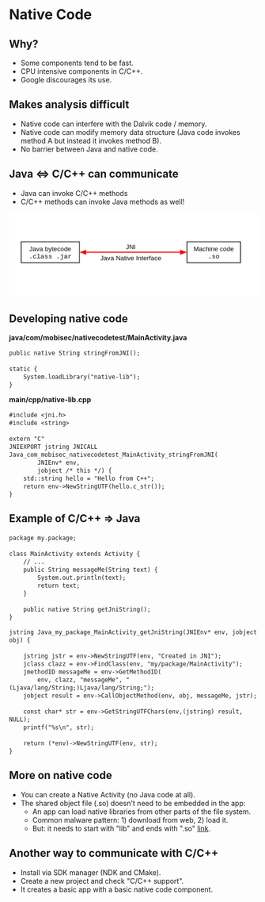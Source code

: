 # Native Code

## Why?

- Some components tend to be fast.
- CPU intensive components in C/C++.
- Google discourages its use.

## Makes analysis difficult

- Native code can interfere with the Dalvik code / memory.
- Native code can modify memory data structure (Java code invokes method A but instead it invokes method B).
- No barrier between Java and native code.


## Java ⇔ C/C++ can communicate

- Java can invoke C/C++ methods
- C/C++ methods can invoke Java methods as well!


![](../images/jni.png)

## Developing native code

**java/com/mobisec/nativecodetest/MainActivity.java**

```
public native String stringFromJNI();

static {
    System.loadLibrary("native-lib");
}
```

**main/cpp/native-lib.cpp**

```
#include <jni.h>
#include <string>

extern "C"
JNIEXPORT jstring JNICALL
Java_com_mobisec_nativecodetest_MainActivity_stringFromJNI(
        JNIEnv* env,
        jobject /* this */) {
    std::string hello = "Hello from C++";
    return env->NewStringUTF(hello.c_str());
}
```

## Example of C/C++ ⇒ Java

```
package my.package;

class MainActivity extends Activity {
	// ...
	public String messageMe(String text) {
		System.out.println(text);
		return text;
	}
	
	public native String getJniString();
}
```

```
jstring Java_my_package_MainActivity_getJniString(JNIEnv* env, jobject obj) {

    jstring jstr = env->NewStringUTF(env, "Created in JNI");
    jclass clazz = env->FindClass(env, "my/package/MainActivity");
    jmethodID messageMe = env->GetMethodID(
        env, clazz, "messageMe", "(Ljava/lang/String;)Ljava/lang/String;");
    jobject result = env->CallObjectMethod(env, obj, messageMe, jstr);

    const char* str = env->GetStringUTFChars(env,(jstring) result, NULL);
    printf("%s\n", str);

    return (*env)->NewStringUTF(env, str);
}
```

## More on native code

- You can create a Native Activity (no Java code at all).
- The shared object file (.so) doesn't need to be embedded in the app:
	- An app can load native libraries from other parts of the file system.
	- Common malware pattern: 1) download from web, 2) load it.
	- But: it needs to start with "lib" and ends with ".so" [link](https://stackoverflow.com/questions/22694163/load-a-custom-so-in-android/22757193#22757193).

## Another way to communicate with C/C++

- Install via SDK manager (NDK and CMake).
- Create a new project and check "C/C++ support".
- It creates a basic app with a basic native code component.


